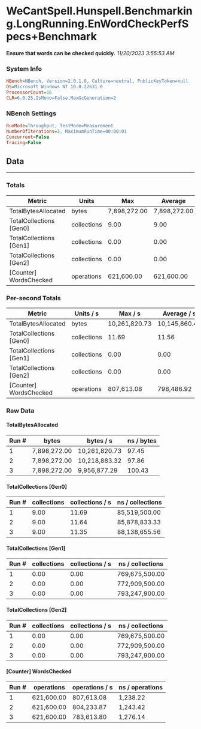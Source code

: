 ﻿# WeCantSpell.Hunspell.Benchmarking.LongRunning.EnWordCheckPerfSpecs+Benchmark
__Ensure that words can be checked quickly.__
_11/20/2023 3:55:53 AM_
### System Info
```ini
NBench=NBench, Version=2.0.1.0, Culture=neutral, PublicKeyToken=null
OS=Microsoft Windows NT 10.0.22631.0
ProcessorCount=16
CLR=6.0.25,IsMono=False,MaxGcGeneration=2
```

### NBench Settings
```ini
RunMode=Throughput, TestMode=Measurement
NumberOfIterations=3, MaximumRunTime=00:00:01
Concurrent=False
Tracing=False
```

## Data
-------------------

### Totals
|          Metric |           Units |             Max |         Average |             Min |          StdDev |
|---------------- |---------------- |---------------- |---------------- |---------------- |---------------- |
|TotalBytesAllocated |           bytes |    7,898,272.00 |    7,898,272.00 |    7,898,272.00 |            0.00 |
|TotalCollections [Gen0] |     collections |            9.00 |            9.00 |            9.00 |            0.00 |
|TotalCollections [Gen1] |     collections |            0.00 |            0.00 |            0.00 |            0.00 |
|TotalCollections [Gen2] |     collections |            0.00 |            0.00 |            0.00 |            0.00 |
|[Counter] WordsChecked |      operations |      621,600.00 |      621,600.00 |      621,600.00 |            0.00 |

### Per-second Totals
|          Metric |       Units / s |         Max / s |     Average / s |         Min / s |      StdDev / s |
|---------------- |---------------- |---------------- |---------------- |---------------- |---------------- |
|TotalBytesAllocated |           bytes |   10,261,820.73 |   10,145,860.45 |    9,956,877.29 |      165,066.29 |
|TotalCollections [Gen0] |     collections |           11.69 |           11.56 |           11.35 |            0.19 |
|TotalCollections [Gen1] |     collections |            0.00 |            0.00 |            0.00 |            0.00 |
|TotalCollections [Gen2] |     collections |            0.00 |            0.00 |            0.00 |            0.00 |
|[Counter] WordsChecked |      operations |      807,613.08 |      798,486.92 |      783,613.80 |       12,990.84 |

### Raw Data
#### TotalBytesAllocated
|           Run # |           bytes |       bytes / s |      ns / bytes |
|---------------- |---------------- |---------------- |---------------- |
|               1 |    7,898,272.00 |   10,261,820.73 |           97.45 |
|               2 |    7,898,272.00 |   10,218,883.32 |           97.86 |
|               3 |    7,898,272.00 |    9,956,877.29 |          100.43 |

#### TotalCollections [Gen0]
|           Run # |     collections | collections / s |ns / collections |
|---------------- |---------------- |---------------- |---------------- |
|               1 |            9.00 |           11.69 |   85,519,500.00 |
|               2 |            9.00 |           11.64 |   85,878,833.33 |
|               3 |            9.00 |           11.35 |   88,138,655.56 |

#### TotalCollections [Gen1]
|           Run # |     collections | collections / s |ns / collections |
|---------------- |---------------- |---------------- |---------------- |
|               1 |            0.00 |            0.00 |  769,675,500.00 |
|               2 |            0.00 |            0.00 |  772,909,500.00 |
|               3 |            0.00 |            0.00 |  793,247,900.00 |

#### TotalCollections [Gen2]
|           Run # |     collections | collections / s |ns / collections |
|---------------- |---------------- |---------------- |---------------- |
|               1 |            0.00 |            0.00 |  769,675,500.00 |
|               2 |            0.00 |            0.00 |  772,909,500.00 |
|               3 |            0.00 |            0.00 |  793,247,900.00 |

#### [Counter] WordsChecked
|           Run # |      operations |  operations / s | ns / operations |
|---------------- |---------------- |---------------- |---------------- |
|               1 |      621,600.00 |      807,613.08 |        1,238.22 |
|               2 |      621,600.00 |      804,233.87 |        1,243.42 |
|               3 |      621,600.00 |      783,613.80 |        1,276.14 |


